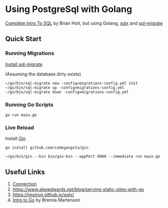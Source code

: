 # Using PostgreSql with Golang

[Complete Intro To SQL](https://sql.holt.courses/) by Brian Holt, but using Golang, [sqlx](https://github.com/jmoiron/sqlx) and [sql-migrate](https://github.com/rubenv/sql-migrate)

## Quick Start

### Running Migrations

[Install sql-migrate](https://github.com/rubenv/sql-migrate#installation)

(Assuming the database dirty exists)

```
~/go/bin/sql-migrate new -config=migrations-config.yml init
~/go/bin/sql-migrate up -config=migrations-config.yml
~/go/bin/sql-migrate down -config=migrations-config.yml
```

### Running Go Scripts

```
go run main.go
```

### Live Reload

Install [Gin](https://github.com/codegangsta/gin)

```
go install github.com/codegangsta/gin
```

```
~/go/bin/gin --bin bin/gin-bin --appPort 8080 --immediate run main.go
```

## Useful Links

1. [Connection](https://www.postgresql.org/docs/current/libpq-connect.html#LIBPQ-CONNSTRING)
1. https://www.alexedwards.net/blog/serving-static-sites-with-go
1. https://jmoiron.github.io/sqlx/
1. [Intro to Go](https://github.com/martensonbj/fem-intro-to-go) by Brenna Martenson
